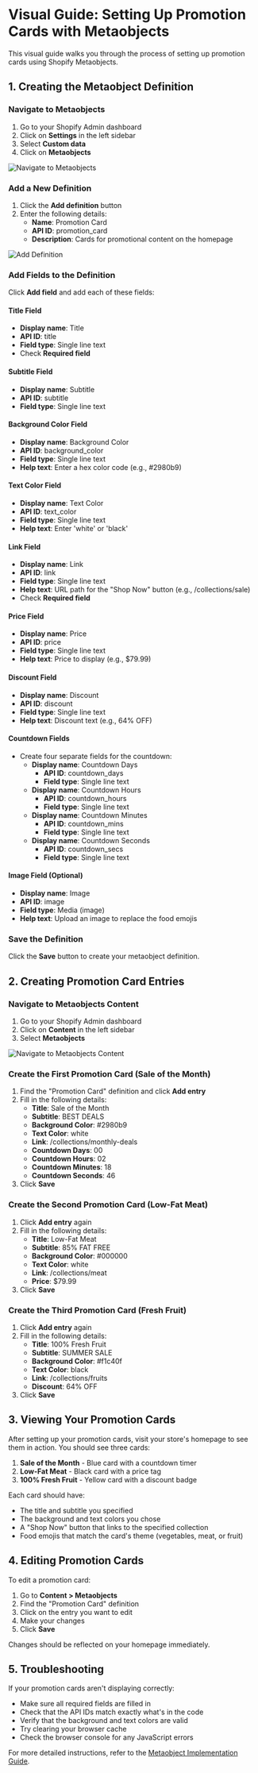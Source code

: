 # Visual Guide: Setting Up Promotion Cards with Metaobjects

This visual guide walks you through the process of setting up promotion cards using Shopify Metaobjects.

## 1. Creating the Metaobject Definition

### Navigate to Metaobjects

1. Go to your Shopify Admin dashboard
2. Click on **Settings** in the left sidebar
3. Select **Custom data**
4. Click on **Metaobjects**

![Navigate to Metaobjects](https://shopify.dev/assets/custom-data/metaobjects/metaobjects-admin-nav.png)

### Add a New Definition

1. Click the **Add definition** button
2. Enter the following details:
   - **Name**: Promotion Card
   - **API ID**: promotion_card
   - **Description**: Cards for promotional content on the homepage

![Add Definition](https://shopify.dev/assets/custom-data/metaobjects/metaobject-definition-create.png)

### Add Fields to the Definition

Click **Add field** and add each of these fields:

#### Title Field
- **Display name**: Title
- **API ID**: title
- **Field type**: Single line text
- Check **Required field**

#### Subtitle Field
- **Display name**: Subtitle
- **API ID**: subtitle
- **Field type**: Single line text

#### Background Color Field
- **Display name**: Background Color
- **API ID**: background_color
- **Field type**: Single line text
- **Help text**: Enter a hex color code (e.g., #2980b9)

#### Text Color Field
- **Display name**: Text Color
- **API ID**: text_color
- **Field type**: Single line text
- **Help text**: Enter 'white' or 'black'

#### Link Field
- **Display name**: Link
- **API ID**: link
- **Field type**: Single line text
- **Help text**: URL path for the "Shop Now" button (e.g., /collections/sale)
- Check **Required field**

#### Price Field
- **Display name**: Price
- **API ID**: price
- **Field type**: Single line text
- **Help text**: Price to display (e.g., $79.99)

#### Discount Field
- **Display name**: Discount
- **API ID**: discount
- **Field type**: Single line text
- **Help text**: Discount text (e.g., 64% OFF)

#### Countdown Fields
- Create four separate fields for the countdown:
  - **Display name**: Countdown Days
    - **API ID**: countdown_days
    - **Field type**: Single line text
  - **Display name**: Countdown Hours
    - **API ID**: countdown_hours
    - **Field type**: Single line text
  - **Display name**: Countdown Minutes
    - **API ID**: countdown_mins
    - **Field type**: Single line text
  - **Display name**: Countdown Seconds
    - **API ID**: countdown_secs
    - **Field type**: Single line text

#### Image Field (Optional)
- **Display name**: Image
- **API ID**: image
- **Field type**: Media (image)
- **Help text**: Upload an image to replace the food emojis

### Save the Definition

Click the **Save** button to create your metaobject definition.

## 2. Creating Promotion Card Entries

### Navigate to Metaobjects Content

1. Go to your Shopify Admin dashboard
2. Click on **Content** in the left sidebar
3. Select **Metaobjects**

![Navigate to Metaobjects Content](https://shopify.dev/assets/custom-data/metaobjects/metaobjects-admin-content.png)

### Create the First Promotion Card (Sale of the Month)

1. Find the "Promotion Card" definition and click **Add entry**
2. Fill in the following details:
   - **Title**: Sale of the Month
   - **Subtitle**: BEST DEALS
   - **Background Color**: #2980b9
   - **Text Color**: white
   - **Link**: /collections/monthly-deals
   - **Countdown Days**: 00
   - **Countdown Hours**: 02
   - **Countdown Minutes**: 18
   - **Countdown Seconds**: 46
3. Click **Save**

### Create the Second Promotion Card (Low-Fat Meat)

1. Click **Add entry** again
2. Fill in the following details:
   - **Title**: Low-Fat Meat
   - **Subtitle**: 85% FAT FREE
   - **Background Color**: #000000
   - **Text Color**: white
   - **Link**: /collections/meat
   - **Price**: $79.99
3. Click **Save**

### Create the Third Promotion Card (Fresh Fruit)

1. Click **Add entry** again
2. Fill in the following details:
   - **Title**: 100% Fresh Fruit
   - **Subtitle**: SUMMER SALE
   - **Background Color**: #f1c40f
   - **Text Color**: black
   - **Link**: /collections/fruits
   - **Discount**: 64% OFF
3. Click **Save**

## 3. Viewing Your Promotion Cards

After setting up your promotion cards, visit your store's homepage to see them in action. You should see three cards:

1. **Sale of the Month** - Blue card with a countdown timer
2. **Low-Fat Meat** - Black card with a price tag
3. **100% Fresh Fruit** - Yellow card with a discount badge

Each card should have:
- The title and subtitle you specified
- The background and text colors you chose
- A "Shop Now" button that links to the specified collection
- Food emojis that match the card's theme (vegetables, meat, or fruit)

## 4. Editing Promotion Cards

To edit a promotion card:

1. Go to **Content > Metaobjects**
2. Find the "Promotion Card" definition
3. Click on the entry you want to edit
4. Make your changes
5. Click **Save**

Changes should be reflected on your homepage immediately.

## 5. Troubleshooting

If your promotion cards aren't displaying correctly:

- Make sure all required fields are filled in
- Check that the API IDs match exactly what's in the code
- Verify that the background and text colors are valid
- Try clearing your browser cache
- Check the browser console for any JavaScript errors

For more detailed instructions, refer to the [Metaobject Implementation Guide](./metaobject-implementation-guide.md).
